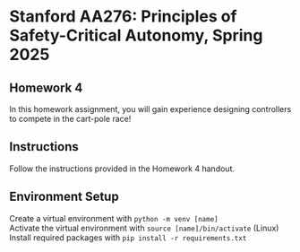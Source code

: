 # Stanford AA276: Principles of Safety-Critical Autonomy, Spring 2025

## Homework 4

In this homework assignment, you will gain experience designing controllers to compete in the cart-pole race!

## Instructions
Follow the instructions provided in the Homework 4 handout.

## Environment Setup

Create a virtual environment with `python -m venv [name]`<br>
Activate the virtual environment with `source [name]/bin/activate` (Linux)<br>
Install required packages with `pip install -r requirements.txt`